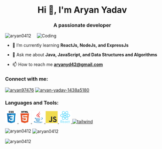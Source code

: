 <h1 align="center">Hi 👋, I'm Aryan Yadav</h1>
<h3 align="center">A passionate developer</h3>
<img align="right" width="400"  src="https://cdn.dribbble.com/users/2131993/screenshots/4948736/thoughtworks-gif_dribbble.gif" alt="Coding">

<p align="left"> <img src="https://komarev.com/ghpvc/?username=aryan0412&label=Profile%20views&color=0e75b6&style=flat" alt="aryan0412" /> </p>

- 🌱 I’m currently learning **ReactJs, NodeJs, and ExpressJs**

- 💬 Ask me about **Java, JavaScript, and Data Structures and Algorithms**

- 📫 How to reach me **aryanyd42@gmail.com**

<h3 align="left">Connect with me:</h3>
<p align="left">
<a href="https://twitter.com/aryan97476" target="blank"><img align="center" src="https://raw.githubusercontent.com/rahuldkjain/github-profile-readme-generator/master/src/images/icons/Social/twitter.svg" alt="aryan97476" height="30" width="40" /></a>
<a href="https://linkedin.com/in/https://www.linkedin.com/in/aryan-yadav-1438a5180/" target="blank"><img align="center" src="https://raw.githubusercontent.com/rahuldkjain/github-profile-readme-generator/master/src/images/icons/Social/linked-in-alt.svg" alt="aryan-yadav-1438a5180" height="30" width="40" /></a>
</p>

<h3 align="left">Languages and Tools:</h3>
<p align="left"> <a href="https://www.w3schools.com/css/" target="_blank" rel="noreferrer"> <img src="https://raw.githubusercontent.com/devicons/devicon/master/icons/css3/css3-original-wordmark.svg" alt="css3" width="40" height="40"/> </a> <a href="https://www.w3.org/html/" target="_blank" rel="noreferrer"> <img src="https://raw.githubusercontent.com/devicons/devicon/master/icons/html5/html5-original-wordmark.svg" alt="html5" width="40" height="40"/> </a> <a href="https://www.java.com" target="_blank" rel="noreferrer"> <img src="https://raw.githubusercontent.com/devicons/devicon/master/icons/java/java-original.svg" alt="java" width="40" height="40"/> </a> <a href="https://developer.mozilla.org/en-US/docs/Web/JavaScript" target="_blank" rel="noreferrer"> <img src="https://raw.githubusercontent.com/devicons/devicon/master/icons/javascript/javascript-original.svg" alt="javascript" width="40" height="40"/> </a> <a href="https://reactjs.org/" target="_blank" rel="noreferrer"> <img src="https://raw.githubusercontent.com/devicons/devicon/master/icons/react/react-original-wordmark.svg" alt="react" width="40" height="40"/> </a> <a href="https://tailwindcss.com/" target="_blank" rel="noreferrer"> <img src="https://www.vectorlogo.zone/logos/tailwindcss/tailwindcss-icon.svg" alt="tailwind" width="40" height="40"/> </a> </p>

<p><img align="left" src="https://github-readme-stats.vercel.app/api/top-langs?username=aryan0412&show_icons=true&locale=en&layout=compact" alt="aryan0412" /></p>

<p>&nbsp;<img align="center" src="https://github-readme-stats.vercel.app/api?username=aryan0412&show_icons=true&locale=en" alt="aryan0412" /></p>

<p><img align="center" src="https://github-readme-streak-stats.herokuapp.com/?user=aryan0412&" alt="aryan0412" /></p>

